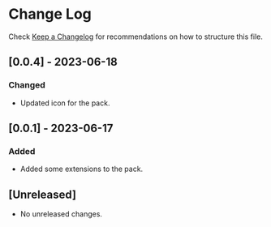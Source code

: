 # Change Log

Check [Keep a Changelog](http://keepachangelog.com/) for recommendations on how to structure this file.

## [0.0.4] - 2023-06-18

### Changed

- Updated icon for the pack.

## [0.0.1] - 2023-06-17

### Added

- Added some extensions to the pack.

## [Unreleased]

- No unreleased changes.

